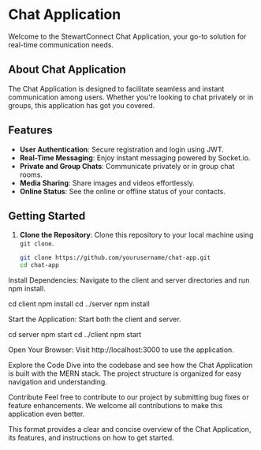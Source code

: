 # Chat Application

Welcome to the  StewartConnect Chat Application, your go-to solution for real-time communication needs.

## About Chat Application

The Chat Application is designed to facilitate seamless and instant communication among users. Whether you're looking to chat privately or in groups, this application has got you covered.

## Features

- **User Authentication**: Secure registration and login using JWT.
- **Real-Time Messaging**: Enjoy instant messaging powered by Socket.io.
- **Private and Group Chats**: Communicate privately or in group chat rooms.
- **Media Sharing**: Share images and videos effortlessly.
- **Online Status**: See the online or offline status of your contacts.

## Getting Started

1. **Clone the Repository**: Clone this repository to your local machine using `git clone`.
   ```sh
   git clone https://github.com/yourusername/chat-app.git
   cd chat-app

Install Dependencies: Navigate to the client and server directories and run npm install.

cd client
npm install
cd ../server
npm install

Start the Application: Start both the client and server.

cd server
npm start
cd ../client
npm start

Open Your Browser: Visit http://localhost:3000 to use the application.

Explore the Code
Dive into the codebase and see how the Chat Application is built with the MERN stack. The project structure is organized for easy navigation and understanding.

Contribute
Feel free to contribute to our project by submitting bug fixes or feature enhancements. We welcome all contributions to make this application even better.


This format provides a clear and concise overview of the Chat Application, its features, and instructions on how to get started.


